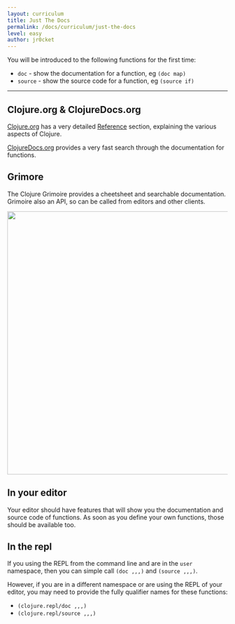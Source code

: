 ```yaml
---
layout: curriculum
title: Just The Docs
permalink: /docs/curriculum/just-the-docs
level: easy
author: jr0cket
---
```




You will be introduced to the following functions for the first time:

* `doc` - show the documentation for a function, eg `(doc map)`
* `source` - show the source code for a function, eg `(source if)`

<hr />

## Clojure.org & ClojureDocs.org

[Clojure.org](https://clojure.org) has a very detailed [Reference](http://clojure.org/reference/reader) section, explaining the various aspects of Clojure.

[ClojureDocs.org](http://clojuredocs.org/) provides a very fast search through the documentation for functions.


## Grimore

The Clojure Grimoire provides a cheetsheet and searchable documentation.  Grimoire also an API, so can be called from editors and other clients.

<a href="https://www.conj.io/"><img src="{{ site.baseurl }}/img/clojure-grimoire.png" width="600"></a>

## In your editor 

Your editor should have features that will show you the documentation and source code of functions.  As soon as you define your own functions, those should be available too.

## In the repl

If you using the REPL from the command line and are in the `user` namespace, then you can simple call `(doc ,,,)` and `(source ,,,)`.

However, if you are in a different namespace or are using the REPL of your editor, you may need to provide the fully qualifier names for these functions:

* `(clojure.repl/doc ,,,)`
* `(clojure.repl/source ,,,)`
